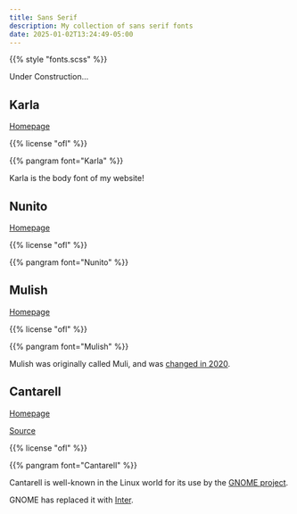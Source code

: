 ```yaml
---
title: Sans Serif
description: My collection of sans serif fonts
date: 2025-01-02T13:24:49-05:00
---
```


{{% style "fonts.scss" %}}

Under Construction...

## Karla

[Homepage](https://github.com/googlefonts/karla)

{{% license "ofl" %}}

{{% pangram font="Karla" %}}

Karla is the body font of my website!

## Nunito

[Homepage](https://github.com/googlefonts/nunito)

{{% license "ofl" %}}

{{% pangram font="Nunito" %}}

## Mulish

[Homepage](https://github.com/googlefonts/mulish)

{{% license "ofl" %}}

{{% pangram font="Mulish" %}}

Mulish was originally called Muli, and was [changed in 2020](https://github.com/googlefonts/mulish/commit/e268b235f32aa7472c4aa22b59d0854ae5420c97).

## Cantarell

[Homepage](https://cantarell.gnome.org)

[Source](https://gitlab.gnome.org/GNOME/cantarell-fonts)

{{% license "ofl" %}}

{{% pangram font="Cantarell" %}}

Cantarell is well-known in the Linux world for its use by the [GNOME project](https://www.gnome.org).

GNOME has replaced it with [Inter](https://rsms.me/inter).
